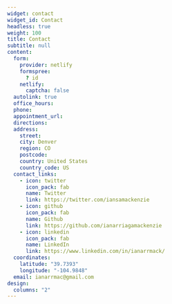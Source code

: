 ```yaml
---
widget: contact
widget_id: Contact
headless: true
weight: 100
title: Contact
subtitle: null
content:
  form:
    provider: netlify
    formspree:
      ? id
    netlify:
      captcha: false
  autolink: true
  office_hours: 
  phone: 
  appointment_url: 
  directions: 
  address:
    street: 
    city: Denver
    region: CO
    postcode: 
    country: United States
    country_code: US
  contact_links:
    - icon: twitter
      icon_pack: fab
      name: Twitter
      link: https://twitter.com/iansamackenzie
    - icon: github
      icon_pack: fab
      name: Github
      link: https://github.com/ianarriagamackenzie
    - icon: linkedin
      icon_pack: fab
      name: LinkedIn
      link: https://www.linkedin.com/in/ianarrmack/
  coordinates:
    latitude: "39.7393"
    longitude: "-104.9848"
  email: ianarrmac@gmail.com
design:
  columns: "2"
---
```

